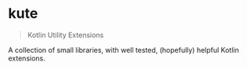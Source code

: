 # kute
> Kotlin Utility Extensions

A collection of small libraries, with well tested, (hopefully) helpful Kotlin extensions.
